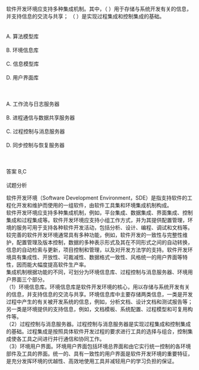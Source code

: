 <div class="detail lh2"><div>
软件开发环境应支持多种集成机制。其中，（  ）用于存储与系统开发有关的信息，并支持信息的交流与共享； （  ）是实现过程集成和控制集成的基础。</div><br/><br/>A. 算法模型库<br/><br/>B. 环境信息库<br/><br/>C. 信息模型库<br/><br/>D. 用户界面库<br/><br/><br/><br/>A. 工作流与日志服务器<br/><br/>B. 进程通信与数据共享服务器<br/><br/>C. 过程控制与消息服务器<br/><br/>D. 同步控制与恢复服务器<br/><br/><br/><br/>答案 B,C<br/><br/>试题分析<br/><p>软件开发环境（Software Development Environment，SDE）是指支持软件的工程化开发和维护而使用的一组软件，由软件工具集和环境集成机制构成。<br/>
软件开发环境应支持多种集成机制，例如，平台集成、数据集成、界面集成、控制集成和过程集成等。软件开发环境应支持小组工作方式，并为其提供配置管理，环境的服务可用于支持各种软件开发活动，包括分析、设计、编程、调试和文档等。<br/>
较完善的软件开发环境通常具有多种功能，例如，软件开发的一致性与完整性维护，配置管理及版本控制，数据的多种表示形式及其在不同形式之间的自动转换，信息的自动检索与更新，项目控制和管理，以及对开发方法学的支持。软件开发环境具有集成性、开放性、可裁减性、数据格式一致性、风格统一的用户界面等特性，因而能大幅度提高软件生产率。<br/>
集成机制根据功能的不同，可划分为环境信息库、过程控制与消息服务器、环境用户界面三个部分。<br/>
（1）环境信息库。环境信息库是软件开发环境的核心，用以存储与系统开发有关的信息，并支持信息的交流与共享。环境信息库中主要存储两类信息，一类是开发过程中产生的有关被开发系统的信息，例如，分析文档、设计文档和测试报告等；另一类是环境提供的支持信息，例如，文档模板、系统配置、过程模型和可复用构件等。<br/>
（2）过程控制与消息服务器。过程控制与消息服务器是实现过程集成和控制集成的基础。过程集成是按照具体软件开发过程的要求进行工具的选择与组合，控制集成使各工具之间进行并行通信和协同工作。<br/>
（3）环境用户界面。环境用户界面包括环境总界面和由它实行统一控制的各环境部件及工具的界面。统一的、具有一致性的用户界面是软件开发环境的重要特征，是充分发挥环境的优越性、高效地使用工具并减轻用户的学习负担的保证。<br/></p></div>